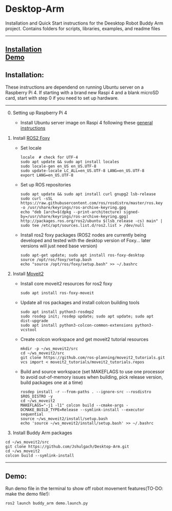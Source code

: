 # Desktop-Arm
Installation and Quick Start instructions for the Deesktop Robot Buddy Arm project. Contains folders for scripts, libraries, examples, and readme files


---
[Installation](#installation)  
[Demo](#demo)    
---

## Installation:
<a name="installation"/>
These instructions are dependend on running Ubuntu server on a Raspberry Pi 4. If starting with a brand new Raspi 4 and a blank microSD card, start with step 0 if you need to set up hardware.

---

0. Setting up Raspberry Pi 4
   + Install Ubuntu server image on Raspi 4 following these [general instructions](https://itsfoss.com/install-ubuntu-server-raspberry-pi/)
 
1. Install [ROS2 Foxy](https://docs.ros.org/en/foxy/Installation/Ubuntu-Development-Setup.html)
   + Set locale
     ~~~
     locale  # check for UTF-4
     sudo apt update && sudo apt install locales
     sudo locale-gen en_US en_US.UTF-8
     sudo update-locale LC_ALL=en_US.UTF-8 LANG=en_US.UTF-8
     export LANG=en_US.UTF-8
     ~~~
   + Set up ROS repositories
     ~~~
     sudo apt update && sudo apt install curl gnupg2 lsb-release
     sudo curl -sSL https://raw.githubusercontent.com/ros/rosdistro/master/ros.key  -o /usr/share/keyrings/ros-archive-keyring.gpg
     echo "deb [arch=$(dpkg --print-architecture) signed-by=/usr/share/keyrings/ros-archive-keyring.gpg] http://packages.ros.org/ros2/ubuntu $(lsb_release -cs) main" | sudo tee /etc/apt/sources.list.d/ros2.list > /dev/null
     ~~~
   + Install ros2 foxy packages (ROS2 nodes are currently being developed and tested with the desktop version of Foxy... later versions will just need base version)
     ~~~
     sudo apt-get update; sudo apt install ros-foxy-desktop
     source /opt/ros/foxy/setup.bash
     echo "source /opt/ros/foxy/setup.bash" >> ~/.bashrc
     ~~~
2. Install [Moveit2](https://moveit.ros.org/install-moveit2/binary/)
   + Install core moveit2 resources for ros2 foxy
     ~~~
     sudo apt install ros-foxy-moveit
     ~~~
   + Update all ros packages and install colcon building tools
     ~~~
     sudo apt install python3-rosdep2
     sudo rosdep init; rosdep update; sudo apt update; sudo apt dist-upgrade
     sudo apt install python3-colcon-common-extensions python3-vcstool
     ~~~
   + Create colcon workspace and get moveit2 tutorial resources
     ~~~
     mkdir -p ~/ws_moveit2/src
     cd ~/ws_moveit2/src
     git clone https://github.com/ros-planning/moveit2_tutorials.git
     vcs import < moveit2_tutorials/moveit2_tutorials.repos
     ~~~
   + Build and source workspace (set MAKEFLAGS to use one processor to avoid out-of-memory issues when building, pick release version, build packages one at a time)
     ~~~
     rosdep install -r --from-paths . --ignore-src --rosdistro $ROS_DISTRO -y
     cd ~/ws_moveit2
     MAKEFLAGS="-j1 -l1" colcon build --cmake-args -DCMAKE_BUILD_TYPE=Release --symlink-install --executor sequential
     source ~/ws_moveit2/install/setup.bash
     echo 'source ~/ws_moveit2/install/setup.bash' >> ~/.bashrc
     ~~~
3. Install Buddy Arm packages
 ```
cd ~/ws_moveit2/src
git clone https://github.com/Jshulgach/Desktop-Arm.git
cd ~/ws_moveit2
colcon build --symlink-install
```
---
## Demo:
<a name="demo"/>

Run demo file in the terminal to show off robot movement features(TO-DO: make the demo file!):
```
ros2 launch buddy_arm demo.launch.py
```


